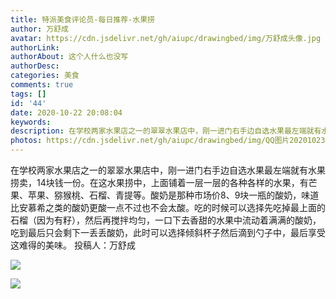 ```yaml
---
title: 特派美食评论员-每日推荐-水果捞
author: 万舒成
avatar: https://cdn.jsdelivr.net/gh/aiupc/drawingbed/img/万舒成头像.jpg
authorLink: 
authorAbout: 这个人什么也没写
authorDesc: 
categories: 美食
comments: true
tags: []
id: '44'
date: 2020-10-22 20:08:04
keywords:
description: 在学校两家水果店之一的翠翠水果店中，刚一进门右手边自选水果最左端就有水果捞卖，14块钱一份。在这水果...
photos: https://cdn.jsdelivr.net/gh/aiupc/drawingbed/img/QQ图片20201023200835-e1603526265264-300x235.jpg
---
```


在学校两家水果店之一的翠翠水果店中，刚一进门右手边自选水果最左端就有水果捞卖，14块钱一份。在这水果捞中，上面铺着一层一层的各种各样的水果，有芒果、苹果、猕猴桃、石榴、青提等。酸奶是那种市场价8、9块一瓶的酸奶，味道比安慕希之类的酸奶更酸一点不过也不会太酸。吃的时候可以选择先吃掉最上面的石榴（因为有籽），然后再搅拌均匀，一口下去香甜的水果中流动着满满的酸奶，吃到最后只会剩下一丢丢酸奶，此时可以选择倾斜杯子然后滴到勺子中，最后享受这难得的美味。 投稿人：万舒成

![](https://cdn.jsdelivr.net/gh/aiupc/drawingbed/img/QQ图片20201023200835-e1603526265264-300x235.jpg)

![](https://cdn.jsdelivr.net/gh/aiupc/drawingbed/img/QQ图片20201025000648.jpg)